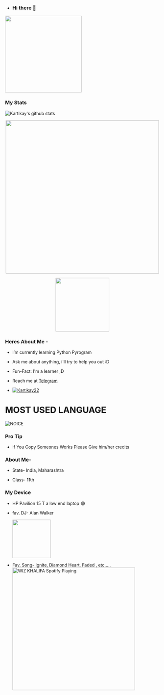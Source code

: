 - ### Hi there 👋

<img align='centre' src='https://media1.tenor.com/images/73c30c771d758437b67f727452b73f4e/tenor.gif' width='250"'>

### My Stats
![Kartikay's github stats](https://github-readme-stats.vercel.app/api?username=Kartikay22&show_icons=true&theme=midnight-purple)

<p align='middle'><img src='https://github-readme-streak-stats.herokuapp.com/?user=Kartikay22&theme=midnight-purple&show_icon=true' width='500"'></p> <p align='middle'><img src='https://komarev.com/ghpvc/?username=Kartikay22&label=My%20Profile%20Views&color=blueviolet&style=plastic' width='175"'></p>


### Heres About Me -

- I’m currently learning Python Pyrogram
- Ask me about anything, i'll try to help you out :D
- Fun-Fact: I'm a learner ;D
- Reach me at [Telegram](https://t.me/Kartikay_bhasin)

- <p align="left"> <a href="https://github.com/kartikay22"><img src="https://komarev.com/ghpvc/?username=Kartikay22&label=Profile%20views&color=0e75b6&style=flat" alt="Kartikay22" /></a> </p>


# MOST USED LANGUAGE

![NOICE](https://github-readme-stats.vercel.app/api/top-langs/?username=Kartikay22&theme=midnight-purple)

### Pro Tip

- If You Copy Someones Works Please Give him/her credits

### About Me-

- State- India, Maharashtra

- Class- 11th

### My Device

- HP Pavilion 15 T a low end laptop 😂

- fav. DJ- Alan Walker <p align='centre'><a href='https://www.instagram.com/alanwalkermusic/'><img src='https://telegra.ph/file/379a29bcd73a448e0aa33.jpg' width='125"'></a></p>

- Fav. Song- Ignite, Diamond Heart, Faded , etc.....
  <img align="bottom" src="https://now-playing-codestackr.vercel.app/api/spotify-playing" alt="WIZ KHALIFA Spotify Playing" width="400" />
